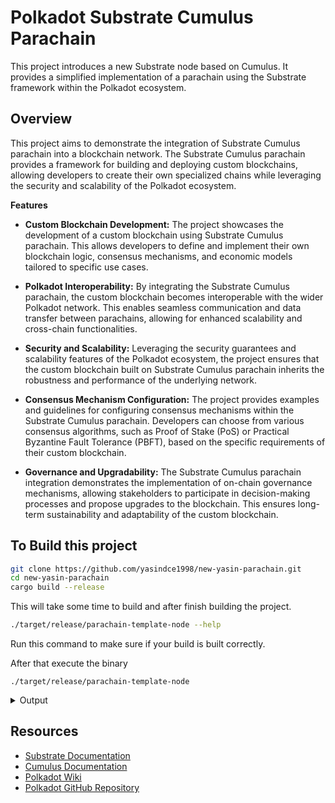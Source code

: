 # Polkadot Substrate Cumulus Parachain

This project introduces a new Substrate node based on Cumulus. It provides a simplified implementation of a parachain using the Substrate framework within the Polkadot ecosystem.

## Overview
This project aims to demonstrate the integration of Substrate Cumulus parachain into a blockchain network. The Substrate Cumulus parachain provides a framework for building and deploying custom blockchains, allowing developers to create their own specialized chains while leveraging the security and scalability of the Polkadot ecosystem.

**Features**

- **Custom Blockchain Development:** The project showcases the development of a custom blockchain using Substrate Cumulus parachain. This allows developers to define and implement their own blockchain logic, consensus mechanisms, and economic models tailored to specific use cases.

- **Polkadot Interoperability:** By integrating the Substrate Cumulus parachain, the custom blockchain becomes interoperable with the wider Polkadot network. This enables seamless communication and data transfer between parachains, allowing for enhanced scalability and cross-chain functionalities.

- **Security and Scalability:** Leveraging the security guarantees and scalability features of the Polkadot ecosystem, the project ensures that the custom blockchain built on Substrate Cumulus parachain inherits the robustness and performance of the underlying network.

- **Consensus Mechanism Configuration:** The project provides examples and guidelines for configuring consensus mechanisms within the Substrate Cumulus parachain. Developers can choose from various consensus algorithms, such as Proof of Stake (PoS) or Practical Byzantine Fault Tolerance (PBFT), based on the specific requirements of their custom blockchain.

- **Governance and Upgradability:** The Substrate Cumulus parachain integration demonstrates the implementation of on-chain governance mechanisms, allowing stakeholders to participate in decision-making processes and propose upgrades to the blockchain. This ensures long-term sustainability and adaptability of the custom blockchain.

## To Build this project
```sh
git clone https://github.com/yasindce1998/new-yasin-parachain.git
cd new-yasin-parachain
cargo build --release
```
This will take some time to build and after finish building the project.

```sh
./target/release/parachain-template-node --help
```
Run this command to make sure if your build is built correctly.

After that execute the binary
```shell
./target/release/parachain-template-node
```
<details>
  <summary>Output</summary>

```sh
➜  release git:(main) ./parachain-template-node       
2023-05-10 11:37:09 Parachain Collator Template    
2023-05-10 11:37:09 ✌️  version 0.1.0-ebbed24a0f6    
2023-05-10 11:37:09 ❤️  by Anonymous, 2020-2023    
2023-05-10 11:37:09 📋 Chain specification: Local Testnet    
2023-05-10 11:37:09 🏷  Node name: depressed-chickens-9486    
2023-05-10 11:37:09 👤 Role: FULL    
2023-05-10 11:37:09 💾 Database: RocksDb at /home/yasin/.local/share/parachain-template-node/chains/local_testnet/db/full    
2023-05-10 11:37:09 ⛓  Native runtime: template-parachain-1 (template-parachain-0.tx1.au1)    
2023-05-10 11:37:14 assembling new collators for new session 0 at #0    
2023-05-10 11:37:14 assembling new collators for new session 1 at #0    
2023-05-10 11:37:14 Parachain id: Id(1000)    
2023-05-10 11:37:14 Parachain Account: 5Ec4AhPZk8STuex8Wsi9TwDtJQxKqzPJRCH7348Xtcs9vZLJ    
2023-05-10 11:37:14 Parachain genesis state: 0x000000000000000000000000000000000000000000000000000000000000000000495b11519ee6f00256228938d18b6fb21b63d9c5b31c6469c6baf4b4b183ed3c03170a2e7597b7b7e3d84c05391d139a62b157e78786d8c082f29dcf4c11131400    
2023-05-10 11:37:14 Is collating: no    
2023-05-10 11:37:17 [Parachain] assembling new collators for new session 0 at #0    
2023-05-10 11:37:17 [Parachain] assembling new collators for new session 1 at #0    
2023-05-10 11:37:19 [Parachain] 🔨 Initializing Genesis block/state (state: 0x495b…ed3c, header-hash: 0xb3de…2dc8)    
2023-05-10 11:37:24 [Relaychain] Took active validators from set with wrong size    
2023-05-10 11:37:24 [Relaychain] Took active validators from set with wrong size    
2023-05-10 11:37:24 [Relaychain] Took active validators from set with wrong size.    
2023-05-10 11:37:24 [Relaychain] Took active validators from set with wrong size    
2023-05-10 11:37:29 [Relaychain] 🔨 Initializing Genesis block/state (state: 0x50a1…c130, header-hash: 0xd476…b2b5)    
2023-05-10 11:37:29 [Relaychain] 👴 Loading GRANDPA authority set from genesis on what appears to be first startup.    
2023-05-10 11:37:34 [Relaychain] 👶 Creating empty BABE epoch changes on what appears to be first startup.    
2023-05-10 11:37:34 [Relaychain] 🏷  Local node identity is: 12D3KooWB2Gded7ujkgH3vYCXXQvmBtUTTmx68N9vP363EmvHBu7    
2023-05-10 11:37:35 [Relaychain] 💻 Operating system: linux    
2023-05-10 11:37:35 [Relaychain] 💻 CPU architecture: x86_64    
2023-05-10 11:37:35 [Relaychain] 💻 Target environment: gnu    
2023-05-10 11:37:35 [Relaychain] 💻 CPU: Intel(R) Core(TM) i5-5300U CPU @ 2.30GHz    
2023-05-10 11:37:35 [Relaychain] 💻 CPU cores: 2    
2023-05-10 11:37:35 [Relaychain] 💻 Memory: 7837MB    
2023-05-10 11:37:35 [Relaychain] 💻 Kernel: 5.19.0-38-generic    
2023-05-10 11:37:35 [Relaychain] 💻 Linux distribution: Ubuntu 22.04.2 LTS    
2023-05-10 11:37:35 [Relaychain] 💻 Virtual machine: no    
2023-05-10 11:37:35 [Relaychain] 📦 Highest known block at #0    
2023-05-10 11:37:35 [Relaychain] 〽️ Prometheus exporter started at 127.0.0.1:9616    
2023-05-10 11:37:35 [Relaychain] Running JSON-RPC HTTP server: addr=127.0.0.1:9934, allowed origins=["http://localhost:*", "http://127.0.0.1:*", "https://localhost:*", "https://127.0.0.1:*", "https://polkadot.js.org"]    
2023-05-10 11:37:35 [Relaychain] Running JSON-RPC WS server: addr=127.0.0.1:9945, allowed origins=["http://localhost:*", "http://127.0.0.1:*", "https://localhost:*", "https://127.0.0.1:*", "https://polkadot.js.org"]    
2023-05-10 11:37:35 [Relaychain] 🏁 CPU score: 841.58 MiBs    
2023-05-10 11:37:35 [Relaychain] 🏁 Memory score: 7.81 GiBs    
2023-05-10 11:37:35 [Relaychain] 🏁 Disk score (seq. writes): 60.70 MiBs    
2023-05-10 11:37:35 [Relaychain] 🏁 Disk score (rand. writes): 37.44 MiBs    
2023-05-10 11:37:35 [Relaychain] Starting with an empty approval vote DB.
2023-05-10 11:37:35 [Parachain] 🏷  Local node identity is: 12D3KooWMCkjCPiLWhxRiTzJ5ewoGFr3sXkrpuFWpckGUouXbPbF    
2023-05-10 11:37:35 [Parachain] 💻 Operating system: linux    
2023-05-10 11:37:35 [Parachain] 💻 CPU architecture: x86_64    
2023-05-10 11:37:35 [Parachain] 💻 Target environment: gnu    
2023-05-10 11:37:35 [Parachain] 💻 CPU: Intel(R) Core(TM) i5-5300U CPU @ 2.30GHz    
2023-05-10 11:37:35 [Parachain] 💻 CPU cores: 2    
2023-05-10 11:37:35 [Parachain] 💻 Memory: 7837MB    
2023-05-10 11:37:35 [Parachain] 💻 Kernel: 5.19.0-38-generic    
2023-05-10 11:37:35 [Parachain] 💻 Linux distribution: Ubuntu 22.04.2 LTS    
2023-05-10 11:37:35 [Parachain] 💻 Virtual machine: no    
2023-05-10 11:37:35 [Parachain] 📦 Highest known block at #0    
2023-05-10 11:37:35 [Parachain] 〽️ Prometheus exporter started at 127.0.0.1:9615    
2023-05-10 11:37:35 [Parachain] Running JSON-RPC HTTP server: addr=127.0.0.1:9933, allowed origins=["http://localhost:*", "http://127.0.0.1:*", "https://localhost:*", "https://127.0.0.1:*", "https://polkadot.js.org"]    
2023-05-10 11:37:35 [Parachain] Running JSON-RPC WS server: addr=127.0.0.1:9944, allowed origins=["http://localhost:*", "http://127.0.0.1:*", "https://localhost:*", "https://127.0.0.1:*", "https://polkadot.js.org"]    
2023-05-10 11:37:35 [Parachain] 🏁 CPU score: 841.58 MiBs    
2023-05-10 11:37:35 [Parachain] 🏁 Memory score: 7.81 GiBs    
2023-05-10 11:37:35 [Parachain] 🏁 Disk score (seq. writes): 60.70 MiBs    
2023-05-10 11:37:35 [Parachain] 🏁 Disk score (rand. writes): 37.44 MiBs    
2023-05-10 11:37:36 [Relaychain] discovered: 12D3KooWMCkjCPiLWhxRiTzJ5ewoGFr3sXkrpuFWpckGUouXbPbF /ip4/172.18.0.1/tcp/30333/ws    
2023-05-10 11:37:36 [Parachain] discovered: 12D3KooWB2Gded7ujkgH3vYCXXQvmBtUTTmx68N9vP363EmvHBu7 /ip4/192.168.49.1/tcp/30334/ws    
2023-05-10 11:37:36 [Parachain] discovered: 12D3KooWB2Gded7ujkgH3vYCXXQvmBtUTTmx68N9vP363EmvHBu7 /ip4/10.42.0.1/tcp/30334/ws    
2023-05-10 11:37:36 [Relaychain] discovered: 12D3KooWMCkjCPiLWhxRiTzJ5ewoGFr3sXkrpuFWpckGUouXbPbF /ip4/10.42.0.0/tcp/30333/ws    
2023-05-10 11:37:36 [Parachain] discovered: 12D3KooWB2Gded7ujkgH3vYCXXQvmBtUTTmx68N9vP363EmvHBu7 /ip4/10.42.0.0/tcp/30334/ws    
2023-05-10 11:37:36 [Parachain] discovered: 12D3KooWB2Gded7ujkgH3vYCXXQvmBtUTTmx68N9vP363EmvHBu7 /ip4/172.17.0.1/tcp/30334/ws    
2023-05-10 11:37:36 [Relaychain] discovered: 12D3KooWMCkjCPiLWhxRiTzJ5ewoGFr3sXkrpuFWpckGUouXbPbF /ip4/172.17.0.1/tcp/30333/ws    
2023-05-10 11:37:36 [Relaychain] discovered: 12D3KooWMCkjCPiLWhxRiTzJ5ewoGFr3sXkrpuFWpckGUouXbPbF /ip4/192.168.49.1/tcp/30333/ws    
2023-05-10 11:37:36 [Relaychain] discovered: 12D3KooWMCkjCPiLWhxRiTzJ5ewoGFr3sXkrpuFWpckGUouXbPbF /ip4/10.42.0.1/tcp/30333/ws    
2023-05-10 11:37:40 [Relaychain] 💤 Idle (0 peers), best: #0 (0xd476…b2b5), finalized #0 (0xd476…b2b5), ⬇ 0.5kiB/s ⬆ 0.7kiB/s    
2023-05-10 11:37:40 [Parachain] 💤 Idle (0 peers), best: #0 (0xb3de…2dc8), finalized #0 (0xb3de…2dc8), ⬇ 0.7kiB/s ⬆ 0.5kiB/s    
2023-05-10 11:37:45 [Relaychain] 💤 Idle (0 peers), best: #0 (0xd476…b2b5), finalized #0 (0xd476…b2b5), ⬇ 81 B/s ⬆ 79 B/s    
2023-05-10 11:37:45 [Parachain] 💤 Idle (0 peers), best: #0 (0xb3de…2dc8), finalized #0 (0xb3de…2dc8), ⬇ 79 B/s ⬆ 81 B/s    
2023-05-10 11:37:50 [Relaychain] 💤 Idle (0 peers), best: #0 (0xd476…b2b5), finalized #0 (0xd476…b2b5), ⬇ 0 ⬆ 0    
2023-05-10 11:37:50 [Parachain] 💤 Idle (0 peers), best: #0 (0xb3de…2dc8), finalized #0 (0xb3de…2dc8), ⬇ 0 ⬆ 0    
2023-05-10 11:37:55 [Relaychain] 💤 Idle (0 peers), best: #0 (0xd476…b2b5), finalized #0 (0xd476…b2b5), ⬇ 24 B/s ⬆ 24 B/s    
2023-05-10 11:37:55 [Parachain] 💤 Idle (0 peers), best: #0 (0xb3de…2dc8), finalized #0 (0xb3de…2dc8), ⬇ 24 B/s ⬆ 24 B/s    
2023-05-10 11:38:00 [Relaychain] 💤 Idle (0 peers), best: #0 (0xd476…b2b5), finalized #0 (0xd476…b2b5), ⬇ 0 ⬆ 0    
2023-05-10 11:38:00 [Parachain] 💤 Idle (0 peers), best: #0 (0xb3de…2dc8), finalized #0 (0xb3de…2dc8), ⬇ 0 ⬆ 0    
2023-05-10 11:38:05 [Relaychain] 💤 Idle (0 peers), best: #0 (0xd476…b2b5), finalized #0 (0xd476…b2b5), ⬇ 0 ⬆ 0    
2023-05-10 11:38:05 [Parachain] 💤 Idle (0 peers), best: #0 (0xb3de…2dc8), finalized #0 (0xb3de…2dc8), ⬇ 0 ⬆ 0    
2023-05-10 11:38:10 [Relaychain] 💤 Idle (0 peers), best: #0 (0xd476…b2b5), finalized #0 (0xd476…b2b5), ⬇ 24 B/s ⬆ 24 B/s    
2023-05-10 11:38:10 [Parachain] 💤 Idle (0 peers), best: #0 (0xb3de…2dc8), finalized #0 (0xb3de…2dc8), ⬇ 24 B/s ⬆ 24 B/s    
2023-05-10 11:38:15 [Relaychain] 💤 Idle (0 peers), best: #0 (0xd476…b2b5), finalized #0 (0xd476…b2b5), ⬇ 0 ⬆ 0    
2023-05-10 11:38:15 [Parachain] 💤 Idle (0 peers), best: #0 (0xb3de…2dc8), finalized #0 (0xb3de…2dc8), ⬇ 0 ⬆ 0    
2023-05-10 11:38:20 [Relaychain] 💤 Idle (0 peers), best: #0 (0xd476…b2b5), finalized #0 (0xd476…b2b5), ⬇ 0 ⬆ 0    
2023-05-10 11:38:20 [Parachain] 💤 Idle (0 peers), best: #0 (0xb3de…2dc8), finalized #0 (0xb3de…2dc8), ⬇ 0 ⬆ 0    
2023-05-10 11:38:25 [Relaychain] 💤 Idle (0 peers), best: #0 (0xd476…b2b5), finalized #0 (0xd476…b2b5), ⬇ 24 B/s ⬆ 21 B/s    
2023-05-10 11:38:25 [Parachain] 💤 Idle (0 peers), best: #0 (0xb3de…2dc8), finalized #0 (0xb3de…2dc8), ⬇ 21 B/s ⬆ 24 B/s    
2023-05-10 11:38:30 [Relaychain] 💤 Idle (0 peers), best: #0 (0xd476…b2b5), finalized #0 (0xd476…b2b5), ⬇ 0 ⬆ 0    
2023-05-10 11:38:30 [Parachain] 💤 Idle (0 peers), best: #0 (0xb3de…2dc8), finalized #0 (0xb3de…2dc8), ⬇ 0 ⬆ 0    
2023-05-10 11:38:35 [Relaychain] 💤 Idle (0 peers), best: #0 (0xd476…b2b5), finalized #0 (0xd476…b2b5), ⬇ 0 ⬆ 0    
2023-05-10 11:38:35 [Parachain] 💤 Idle (0 peers), best: #0 (0xb3de…2dc8), finalized #0 (0xb3de…2dc8), ⬇ 0 ⬆ 0    
2023-05-10 11:38:40 [Relaychain] 💤 Idle (0 peers), best: #0 (0xd476…b2b5), finalized #0 (0xd476…b2b5), ⬇ 24 B/s ⬆ 24 B/s    
2023-05-10 11:38:40 [Parachain] 💤 Idle (0 peers), best: #0 (0xb3de…2dc8), finalized #0 (0xb3de…2dc8), ⬇ 24 B/s ⬆ 24 B/s    
2023-05-10 11:38:45 [Relaychain] 💤 Idle (0 peers), best: #0 (0xd476…b2b5), finalized #0 (0xd476…b2b5), ⬇ 0 ⬆ 0    
2023-05-10 11:38:45 [Parachain] 💤 Idle (0 peers), best: #0 (0xb3de…2dc8), finalized #0 (0xb3de…2dc8), ⬇ 0 ⬆ 0    
2023-05-10 11:38:50 [Relaychain] 💤 Idle (0 peers), best: #0 (0xd476…b2b5), finalized #0 (0xd476…b2b5), ⬇ 0 ⬆ 0    
2023-05-10 11:38:50 [Parachain] 💤 Idle (0 peers), best: #0 (0xb3de…2dc8), finalized #0 (0xb3de…2dc8), ⬇ 0 ⬆ 0    
2023-05-10 11:38:54 Accepting new connection 1/100
```
</details>


## Resources
- [Substrate Documentation](https://substrate.dev/)
- [Cumulus Documentation](https://github.com/paritytech/cumulus)
- [Polkadot Wiki](https://wiki.polkadot.network/)
- [Polkadot GitHub Repository](https://github.com/paritytech/polkadot)
